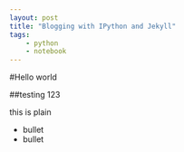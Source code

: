 ```yaml
---
layout: post
title: "Blogging with IPython and Jekyll"
tags:
    - python
    - notebook
---
```



#Hello world


##testing 123

this is plain

* bullet
* bullet

